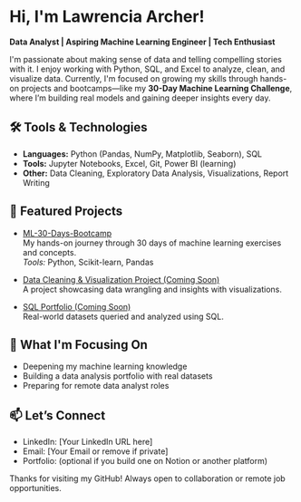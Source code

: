 # Hi, I'm Lawrencia Archer! 

**Data Analyst | Aspiring Machine Learning Engineer | Tech Enthusiast**

I'm passionate about making sense of data and telling compelling stories with it. I enjoy working with Python, SQL, and Excel to analyze, clean, and visualize data. Currently, I'm focused on growing my skills through hands-on projects and bootcamps—like my **30-Day Machine Learning Challenge**, where I’m building real models and gaining deeper insights every day.

## 🛠️ Tools & Technologies
- **Languages:** Python (Pandas, NumPy, Matplotlib, Seaborn), SQL
- **Tools:** Jupyter Notebooks, Excel, Git, Power BI (learning)
- **Other:** Data Cleaning, Exploratory Data Analysis, Visualizations, Report Writing

## 📂 Featured Projects
- [ML-30-Days-Bootcamp](https://github.com/llawlaw23/ML-30-Days-Bootcamp)  
  My hands-on journey through 30 days of machine learning exercises and concepts.  
  *Tools:* Python, Scikit-learn, Pandas

- [Data Cleaning & Visualization Project (Coming Soon)]()  
  A project showcasing data wrangling and insights with visualizations.  

- [SQL Portfolio (Coming Soon)]()  
  Real-world datasets queried and analyzed using SQL.

## 📌 What I'm Focusing On
- Deepening my machine learning knowledge
- Building a data analysis portfolio with real datasets
- Preparing for remote data analyst roles

## 📫 Let’s Connect
- LinkedIn: [Your LinkedIn URL here]
- Email: [Your Email or remove if private]
- Portfolio: (optional if you build one on Notion or another platform)

Thanks for visiting my GitHub! Always open to collaboration or remote job opportunities.
